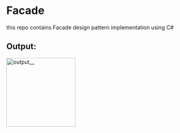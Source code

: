 # Facade
this repo contains Facade design pattern implementation using C#

## Output:
<img width="181" alt="output__" src="https://user-images.githubusercontent.com/82510846/123789453-d5bd5e80-d8e5-11eb-8866-a6c0f930d087.PNG">
